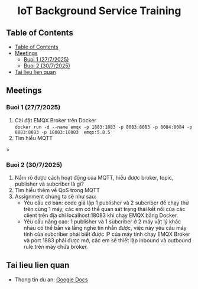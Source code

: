 <h1 align="center">IoT Background Service Training</h1>

## Table of Contents  

- [Table of Contents](#table-of-contents)
- [Meetings](#meetings)
  - [Buoi 1 (27/7/2025)](#buoi-1-2772025)
  - [Buoi 2 (30/7/2025)](#buoi-2-3072025)
- [Tai lieu lien quan](#tai-lieu-lien-quan)


<a name="meetings"></a>

## Meetings

<a name="b1"></a>

### Buoi 1 (27/7/2025)  

1. Cài đặt EMQX Broker trên Docker  
`docker run -d --name emqx -p 1883:1883 -p 8083:8083 -p 8084:8084 -p 8883:8883 -p 18083:18083  emqx:5.8.5`
2. Tìm hiểu MQTT 

<a name="b2"></a>>

### Buoi 2 (30/7/2025)  

1. Nắm rõ được cách hoạt động của MQTT, hiểu được broker, topic, publisher và subcriber là gì?
2. Tìm hiểu thêm về QoS trong MQTT
3. Assignment chúng ta sẽ như sau:  
   - Yêu cầu cơ bản: code giả lập 1 publisher và 2 subcriber để chạy thử trên cùng 1 máy, các em có thể quan sát trạng thái kết nối của các client trên địa chỉ localhost:18083 khi chạy EMQX bằng Docker.  
   - Yêu cầu nâng cao: 1 publisher và 1 subcriber ở 2 máy vật lý khác nhau có thể bắn và lắng nghe tin nhắn được, việc này yêu cầu máy tính của subcriber phải biết được IP của máy tính chạy EMQX Broker và port 1883 phải được mở, các em sẽ thiết lập inbound và outbound rule trên máy chứa broker.




<a name="resource"></a>

## Tai lieu lien quan  
- Thong tin du an: [Google Docs](https://docs.google.com/document/d/11dvZJWpjWVFPlbXF0WgX3hBHGRbl80fCsNnWCCyS8T0/edit?usp=sharing)


